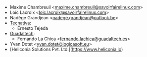 - Maxime Chambreuil \<<maxime.chambreuil@savoirfairelinux.com>\>
- Loïc Lacroix \<<loic.lacroix@savoirfairelinux.com>\>
- Nadège Grandjean \<<nadege.grandjean@outlook.be>\>
- [Tecnativa](https://www.tecnativa.com):
  - Ernesto Tejeda
- [Guadaltech](https://www.guadaltech.es):
  - Fernando La Chica \<<fernando.lachica@guadaltech.es>\>
- Yvan Dotet \<<yvan.dotet@logicasoft.eu>\>
- \[Heliconia Solutions Pvt. Ltd.\](<https://www.heliconia.io>)
